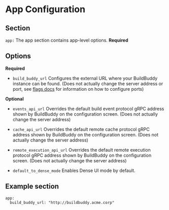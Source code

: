 <!--
{
  "name": "App",
  "category": "5f84be4816a46711e64ca065",
  "priority": 800
}
-->

# App Configuration

## Section

`app:` The app section contains app-level options. **Required**

## Options

**Required**

- `build_buddy_url` Configures the external URL where your BuildBuddy instance can be found. (Does not actually change the server address or port, see [flags docs](config-flags.md) for information on how to configure ports)

**Optional**

- `events_api_url` Overrides the default build event protocol gRPC address shown by BuildBuddy on the configuration screen. (Does not actually change the server address)

- `cache_api_url` Overrides the default remote cache protocol gRPC address shown by BuildBuddy on the configuration screen. (Does not actually change the server address)

- `remote_execution_api_url` Overrides the default remote execution protocol gRPC address shown by BuildBuddy on the configuration screen. (Does not actually change the server address)

- `default_to_dense_mode` Enables Dense UI mode by default.

## Example section

```
app:
  build_buddy_url: "http://buildbuddy.acme.corp"
```

